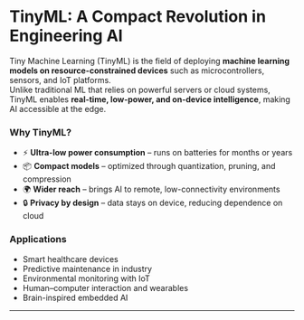 # TinyML: A Compact Revolution in Engineering AI  

Tiny Machine Learning (TinyML) is the field of deploying **machine learning models on resource-constrained devices** such as microcontrollers, sensors, and IoT platforms.  
Unlike traditional ML that relies on powerful servers or cloud systems, TinyML enables **real-time, low-power, and on-device intelligence**, making AI accessible at the edge.  

### Why TinyML?  
- ⚡ **Ultra-low power consumption** – runs on batteries for months or years  
- 📦 **Compact models** – optimized through quantization, pruning, and compression  
- 🌍 **Wider reach** – brings AI to remote, low-connectivity environments  
- 🔒 **Privacy by design** – data stays on device, reducing dependence on cloud  

### Applications  
- Smart healthcare devices  
- Predictive maintenance in industry  
- Environmental monitoring with IoT  
- Human–computer interaction and wearables  
- Brain-inspired embedded AI  

---


